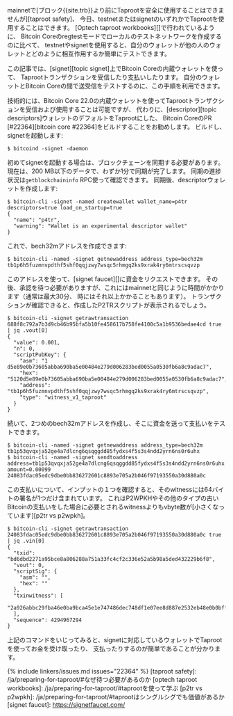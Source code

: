 mainnetで[ブロック{{site.trb}}より前にTaprootを安全に使用することはできませんが][taproot safety]、
今日、testnetまたはsignetのいずれかでTaprootを使用することはできます。
[Optech taproot workbooks][]で行われているように、
Bitcoin Coreのregtestモードでローカルのテストネットワークを作成するのに比べて、
testnetやsignetを使用すると、自分のウォレットが他の人のウォレットとどのように相互作用するか簡単にテストできます。

この記事では、[signet][topic signet]上でBitcoin Coreの内蔵ウォレットを使って、
Taprootトランザクションを受信したり支払いしたります。
自分のウォレットとBitcoin Coreの間で送受信をテストするのに、この手順を利用できます。

技術的には、Bitcoin Core 22.0の内蔵ウォレットを使ってTaprootトランザクションを受信および使用することは可能ですが、
代わりに、[descriptor][topic descriptors]ウォレットのデフォルトをTaprootにした、
Bitcoin CoreのPR [#22364][bitcoin core #22364]をビルドすることをお勧めします。
ビルドし、signetを起動します:

```text
$ bitcoind -signet -daemon
```

初めてsignetを起動する場合は、ブロックチェーンを同期する必要があります。
現在は、200 MB以下のデータで、わずか1分で同期が完了します。
同期の進捗状況は`getblockchaininfo` RPC使って確認できます。
同期後、descriptorウォレットを作成します:

```text
$ bitcoin-cli -signet -named createwallet wallet_name=p4tr descriptors=true load_on_startup=true
{
  "name": "p4tr",
  "warning": "Wallet is an experimental descriptor wallet"
}
```

これで、bech32mアドレスを作成できます:

```
$ bitcoin-cli -named -signet getnewaddress address_type=bech32m
tb1p6h5fuzmnvpdthf5shf0qqjzwy7wsqc5rhmgq2ks9xrak4ry6mtrscsqvzp
```

このアドレスを使って、[signet faucet][]に資金をリクエストできます。
その後、承認を待つ必要がありますが、これにはmainnetと同じように時間がかかります（通常は最大30分、
時にはそれ以上かかることもあります）。
トランザクションが確認できると、作成したP2TRスクリプトが表示されるでしょう。

```text
$ bitcoin-cli -signet getrawtransaction 688f8c792a7b3d9cb46b95bfa5b10fe458617b758fe4100c5a1b9536bedae4cd true | jq .vout[0]
{
  "value": 0.001,
  "n": 0,
  "scriptPubKey": {
    "asm": "1 d5e89e0b73605abba690ba5e00484e279d006283bed0055a0530fb6a8c9adac7",
    "hex": "5120d5e89e0b73605abba690ba5e00484e279d006283bed0055a0530fb6a8c9adac7",
    "address": "tb1p6h5fuzmnvpdthf5shf0qqjzwy7wsqc5rhmgq2ks9xrak4ry6mtrscsqvzp",
    "type": "witness_v1_taproot"
  }
}
```

続いて、2つめのbech32mアドレスを作成し、そこに資金を送って支払いをテストできます。

```text
$ bitcoin-cli -named -signet getnewaddress address_type=bech32m
tb1p53qvqxja52ge4a7dlcng6qsqggdd85fydxs4f5s3s4ndd2yrn6ns0r6uhx
$ bitcoin-cli -named -signet sendtoaddress address=tb1p53qvqxja52ge4a7dlcng6qsqggdd85fydxs4f5s3s4ndd2yrn6ns0r6uhx amount=0.00099
24083fdac05edc9dbe0bb836272601c8893e705a2b046f97193550a30d880a0c
```

この支払いについて、インプットの１つを確認すると、そのwitnessには64バイトの署名が1つだけ含まれています。
これはP2WPKHやその他のタイプの古いBitcoinの支払いをした場合に必要とされるwitnessよりもvbyte数が[小さくなっています][p2tr vs p2wpkh]。

```text
$ bitcoin-cli -signet getrawtransaction 24083fdac05edc9dbe0bb836272601c8893e705a2b046f97193550a30d880a0c true | jq .vin[0]
{
  "txid": "bd6dbd2271a95bce8a806288a751a33fc4cf2c336e52a5b98a5ded432229b6f8",
  "vout": 0,
  "scriptSig": {
    "asm": "",
    "hex": ""
  },
  "txinwitness": [
    "2a926abbc29fba46e0ba9bca45e1e747486dec748df1e07ee8d887e2532eb48e0b0bff511005eeccfe770c0c1bf880d0d06cb42861212832c5f01f7e6c40c3ce"
  ],
  "sequence": 4294967294
}
```

上記のコマンドをいじってみると、signetに対応しているウォレットでTaprootを使ってお金を受け取ったり、
支払ったりするのが簡単であることが分かります。

{% include linkers/issues.md issues="22364" %}
[taproot safety]: /ja/preparing-for-taproot/#なぜ待つ必要があるのか
[optech taproot workbooks]: /ja/preparing-for-taproot/#taprootを使って学ぶ
[p2tr vs p2wpkh]: /ja/preparing-for-taproot/#taprootはシングルシグでも価値があるか
[signet faucet]: https://signetfaucet.com/
